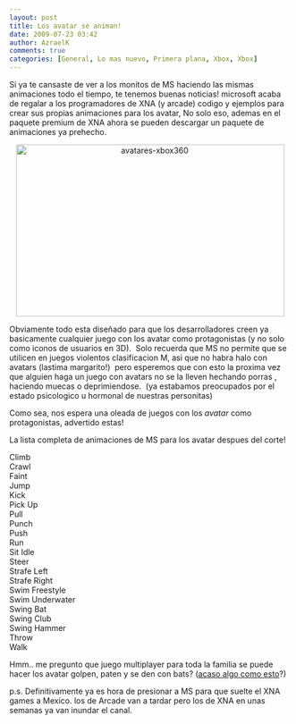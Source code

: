 ```yaml
---
layout: post
title: Los avatar se animan!
date: 2009-07-23 03:42
author: AzraelK
comments: true
categories: [General, Lo mas nuevo, Primera plana, Xbox, Xbox]
---
```

<p>Si ya te cansaste de ver a los monitos de MS haciendo las mismas animaciones todo el tiempo, te tenemos buenas noticias! microsoft acaba de regalar a los programadores de XNA (y arcade) codigo y ejemplos para crear sus propias animaciones para los avatar, No solo eso, ademas en el paquete premium de XNA ahora se pueden descargar un paquete de animaciones ya prehecho.</p>
<p style="text-align:center"><img title="avatares-xbox360" src="http://www.theultrageeks.com/ug3/../wordpress25/wp-content/themes/mimbo2.2/images/avatares-xbox360.jpg" alt="avatares-xbox360" width="480" height="308"></p>
<p>Obviamente todo esta diseñado para que los desarrolladores creen ya basicamente cualquier juego con los avatar como protagonistas (y no solo como iconos de usuarios en 3D).  Solo recuerda que MS no permite que se utilicen en juegos violentos clasificacion M, asi que no habra halo con avatars (lastima margarito!)  pero esperemos que con esto la proxima vez que alguien haga un juego con avatars no se la lleven hechando porras , haciendo muecas o deprimiendose.  (ya estabamos preocupados por el estado psicologico u hormonal de nuestras personitas)</p>
<p>Como sea, nos espera una oleada de juegos con los <em>avatar </em>como protagonistas, advertido estas!</p>
<p>La lista completa de animaciones de MS para los avatar despues del corte!</p>
<p><span></span></p>
<p>Climb<br />
Crawl<br />
Faint<br />
Jump<br />
Kick<br />
Pick Up<br />
Pull<br />
Punch<br />
Push<br />
Run<br />
Sit Idle<br />
Steer<br />
Strafe Left<br />
Strafe Right<br />
Swim Freestyle<br />
Swim Underwater<br />
Swing Bat<br />
Swing Club<br />
Swing Hammer<br />
Throw<br />
Walk</p>
<p>Hmm.. me pregunto que juego multiplayer para toda la familia se puede hacer los avatar golpen, paten y se den con bats? (<a href="http://en.wikipedia.org/wiki/Smash_Brothers_Brawl">acaso algo como esto</a>?)</p>
<p>p.s. Definitivamente ya es hora de presionar a MS para que suelte el XNA games a Mexico. los de Arcade van a tardar pero los de XNA en unas semanas ya van inundar el canal.</p>
